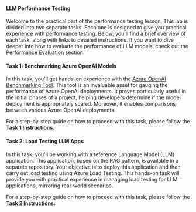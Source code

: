 #### LLM Performance Testing

Welcome to the practical part of the performance testing lesson. This lab is divided into two separate tasks. Each one is designed to give you practical experience with performance testing. Below, you'll find a brief overview of each task, along with links to detailed instructions. If you want to dive deeper into how to evaluate the performance of LLM models, check out the [Performance Evaluation](docs/PERFTEST_CONCEPTS.md) section.

#### Task 1: Benchmarking Azure OpenAI Models

In this task, you'll get hands-on experience with the [Azure OpenAI Benchmarking Tool](https://github.com/Azure/azure-openai-benchmark). This tool is an invaluable asset for gauging the performance of Azure OpenAI deployments. It proves particularly useful in the initial phases of a project, helping developers determine if the model deployment is appropriately scaled. Moreover, it enables comparisons between various Azure OpenAI deployments.

For a step-by-step guide on how to proceed with this task, please follow the [**Task 1 Instructions**](docs/AOAI_BENCH_TOOL.md).

#### Task 2: Load Testing LLM Apps

In this task, you'll be working with a reference Language Model (LLM) application. This application, based on the RAG pattern, is available in a separate repository. Your objective is to deploy this application and then carry out load testing using Azure Load Testing. This hands-on task will provide you with practical experience in managing load testing for LLM applications, mirroring real-world scenarios.

For a step-by-step guide on how to proceed with this task, please follow the [**Task 2 Instructions**](https://github.com/Azure/GPT-RAG/blob/main/docs/LOAD_TESTING.md).